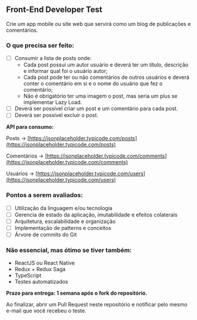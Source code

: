 ## Front-End Developer Test
Crie um app mobile ou site web que servirá como um blog de publicações e comentários.

### O que precisa ser feito:
- [ ]  Consumir a lista de posts onde:
    - Cada post possui um autor usuário e deverá ter um título, descrição e informar qual foi o usuário autor;
    - Cada post pode ter ou não comentários de outros usuários e deverá conter o comentário em si e o nome do usuário que fez o comentário;
    - Não é obrigatório ter uma imagem o post, mas seria um plus se implementar Lazy Load.
- [ ]  Deverá ser possível criar um post e um comentário para cada post.
- [ ]  Deverá ser possível excluir o post.

**API para consumo:**

Posts → [https://jsonplaceholder.typicode.com/posts](https://jsonplaceholder.typicode.com/posts)

Comentários → [https://jsonplaceholder.typicode.com/comments](https://jsonplaceholder.typicode.com/comments)

Usuários → [https://jsonplaceholder.typicode.com/users](https://jsonplaceholder.typicode.com/users)

### Pontos a serem avaliados:
- [ ]  Utilização da linguagem e/ou tecnologia
- [ ]  Gerencia de estado da aplicação, imutabilidade e efeitos colaterais
- [ ]  Arquitetura, escalabilidade e organização
- [ ]  Implementação de patterns e conceitos
- [ ]  Árvore de commits do Git

### Não essencial, mas ótimo se tiver também:
- ReactJS ou React Native
- Redux + Redux Saga
- TypeScript
- Testes automatizados

**Prazo para entrega: 1 semana após o fork do repositório.**

Ao finalizar, abrir um Pull Request neste repositório e notificar pelo mesmo e-mail que você recebeu o teste.
